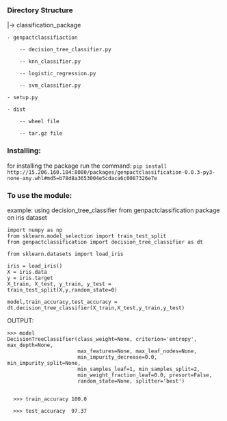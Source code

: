### Directory Structure

|-> classification_package

    - genpactclassifiaction
    
        -- decision_tree_classifier.py
        
        -- knn_classifier.py
        
        -- logistic_regression.py
        
        -- svm_classifier.py
        
    - setup.py
    
    - dist                            
    
        -- wheel file 
        
        -- tar.gz file

### Installing:
for installing the package run the command: 
```pip install http://15.206.160.184:8080/packages/genpactclassification-0.0.3-py3-none-any.whl#md5=b78d8a3653004e5cdaca6c0087326e7e```


### To use the module:
example: using decision_tree_classifier from genpactclassification package on iris dataset

    import numpy as np
    from sklearn.model_selection import train_test_split
    from genpactclassification import decision_tree_classifier as dt
    
    from sklearn.datasets import load_iris
    
    iris = load_iris()
    X = iris.data
    y = iris.target
    X_train, X_test, y_train, y_test = train_test_split(X,y,random_state=0)
    
    model,train_accuracy,test_accuracy = dt.decision_tree_classifier(X_train,X_test,y_train,y_test)
   
OUTPUT:
   
    >>> model
    DecisionTreeClassifier(class_weight=None, criterion='entropy', max_depth=None,
                           max_features=None, max_leaf_nodes=None,
                           min_impurity_decrease=0.0, min_impurity_split=None,
                           min_samples_leaf=1, min_samples_split=2,
                           min_weight_fraction_leaf=0.0, presort=False,
                           random_state=None, splitter='best')  
                        
    
      >>> train_accuracy 100.0
      
      >>> test_accuracy  97.37
